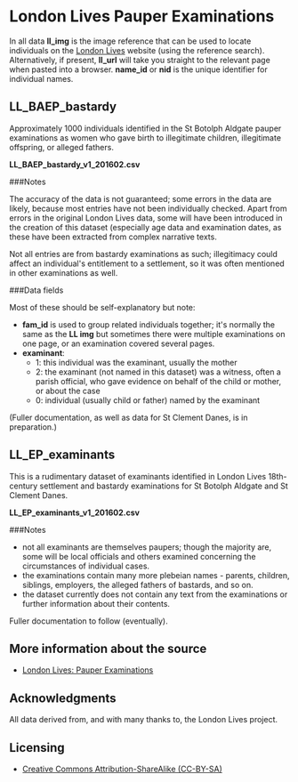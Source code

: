 # London Lives Pauper Examinations

In all data **ll_img** is the image reference that can be used to locate individuals on the [London Lives](http://www.londonlives.org) website (using the reference search). Alternatively, if present, **ll_url** will take you straight to the relevant page when pasted into a browser. **name_id** or **nid** is the unique identifier for individual names.

## LL_BAEP_bastardy

Approximately 1000 individuals identified in the St Botolph Aldgate pauper examinations as women who gave birth to illegitimate children, illegitimate offspring, or alleged fathers.

**LL_BAEP_bastardy_v1_201602.csv**

###Notes

The accuracy of the data is not guaranteed; some errors in the data are likely, because most entries have not been individually checked. Apart from errors in the original London Lives data, some will have been introduced in the creation of this dataset (especially age data and examination dates, as these have been extracted from complex narrative texts.

Not all entries are from bastardy examinations as such; illegitimacy could affect an individual's entitlement to a settlement, so it was often mentioned in other examinations as well.

###Data fields

Most of these should be self-explanatory but note:

* **fam_id** is used to group related individuals together; it's normally the same as the **LL img** but sometimes there were multiple examinations on one page, or an examination covered several pages.
* **examinant**:
  * 1: this individual was the examinant, usually the mother
  * 2: the examinant (not named in this dataset) was a witness, often a parish official, who gave evidence on behalf of the child or mother, or about the case 
  * 0: individual (usually child or father) named by the examinant

(Fuller documentation, as well as data for St Clement Danes, is in preparation.)


## LL_EP_examinants

This is a rudimentary dataset of examinants identified in London Lives 18th-century settlement and bastardy examinations for St Botolph Aldgate and St Clement Danes. 

**LL_EP_examinants_v1_201602.csv**

###Notes

* not all examinants are themselves paupers; though the majority are, some will be local officials and others examined concerning the circumstances of individual cases. 
* the examinations contain many more plebeian names - parents, children, siblings, employers, the alleged fathers of bastards, and so on.
* the dataset currently does not contain any text from the examinations or further information about their contents.

Fuller documentation to follow (eventually).

## More information about the source

* [London Lives: Pauper Examinations](http://www.londonlives.org/static/EP.jsp)

## Acknowledgments

All data derived from, and with many thanks to, the London Lives project.

## Licensing 

* [Creative Commons Attribution-ShareAlike (CC-BY-SA)](http://creativecommons.org/licenses/by-sa/4.0/)
